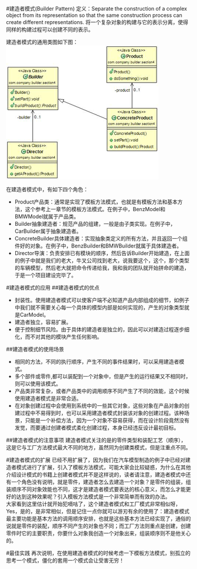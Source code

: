 #建造者模式(Builder Pattern) 
定义：Separate the construction of a complex object from its representation so that the same construction process can create different representations. 将一个复杂对象的构建与它的表示分离，使得同样的构建过程可以创建不同的表示。     

建造者模式的通用类图如下图：  
![Alt text](builder.jpg "建造者模式类图")

在建造者模式中，有如下四个角色：

- Product产品类：通常是实现了模板方法模式，也就是有模板方法和基本方法，这个参考上一章节的模板方法模式。在例子中，BenzModel和BMWModel就属于产品类。
- Builder抽象建造者：规范产品的组建，一般是由子类实现。在例子中，CarBuilder属于抽象建造者。 
- ConcreteBuilder具体建造者：实现抽象类定义的所有方法，并且返回一个组件好的对象。在例子中，BenzBuilder和BMWBuilder就属于具体建造者。
- Director导演：负责安排已有模块的顺序，然后告诉Builder开始建造，在上面的例子中就是我们的老大，牛叉公司找到老大，说我要这个，这个，那个类型的车辆模型，然后老大就把命令传递给我，我和我的团队就开始拼命的建造，于是一个项目建设完毕了。 

#建造者模式的应用
##建造者模式的优点
 * 封装性。使用建造者模式可以使客户端不必知道产品内部组成的细节，如例子中我们就不需要关心每一个具体的模型内部是如何实现的，产生的对象类型就是CarModel。 
 * 建造者独立，容易扩展。
 * 便于控制细节风险。由于具体的建造者是独立的，因此可以对建造过程逐步细化，而不对其他的模块产生任何影响。 
 
##建造者模式的使用场景
 * 相同的方法，不同的执行顺序，产生不同的事件结果时，可以采用建造者模式。
 * 多个部件或零件,都可以装配到一个对象中，但是产生的运行结果又不相同时，则可以使用该模式。 
 * 产品类非常复杂，或者产品类中的调用顺序不同产生了不同的效能，这个时候使用建造者模式是非常合适。 
 * 在对象创建过程中会使用到系统中的一些其它对象，这些对象在产品对象的创建过程中不易得到时，也可以采用建造者模式封装该对象的创建过程。该种场景，只能是一个补偿方法，因为一个对象不容易获得，而在设计阶段竟然没有发觉，而要通过创建者模式柔化创建过程，本身已经违反设计最初目标。
 
##建造者模式的注意事项
建造者模式关注的是的零件类型和装配工艺（顺序），这是它与工厂方法模式最大不同的地方，虽然同为创建类模式，但是注重点不同。  

#建造者模式的扩展
已经不用扩展了，因为我们在汽车模型制造的例子中已经对建造者模式进行了扩展，引入了模板方法模式，可能大家会比较疑惑，为什么在其他介绍设计模式的书籍上创建者模式并不是这样说的，读者请注意，建造者模式中还有一个角色没有说明，就是零件，建造者怎么去建造一个对象？是零件的组装，组装顺序不同对象效能也不同，这才是建造者模式要表达的核心意义，而怎么才能更好的达到这种效果呢？引入模板方法模式是一个非常简单而有效的办法。  
大家看到这里估计就开始犯嘀咕了，这个建造者模式和工厂模式非常相似呀，Yes，是的，是非常相似，但是记住一点你就可以游刃有余的使用了：建造者模式最主要功能是基本方法的调用顺序安排，也就是这些基本方法已经实现了，通俗的说就是零件的装配，顺序不同产生的对象也不同；而工厂方法则重点是创建，创建零件时它的主要职责，你要什么对象我创造一个对象出来，组装顺序则不是他关心的。  

#最佳实践
再次说明，在使用建造者模式的时候考虑一下模板方法模式，别孤立的思考一个模式，僵化的套用一个模式会让受害无穷！

        